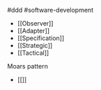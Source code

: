 
#ddd #software-development 


- [[Observer]]
- [[Adapter]]
- [[Specification]]
- [[Strategic]]
- [[Tactical]]

Moars pattern
- [[]]